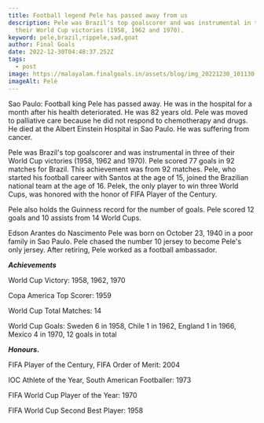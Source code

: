 ```yaml
---
title: Football legend Pele has passed away from us
description: Pele was Brazil's top goalscorer and was instrumental in three of
  their World Cup victories (1958, 1962 and 1970).
keyword: pele,brazil,rippele,sad,goat
author: Final Goals
date: 2022-12-30T04:48:37.252Z
tags:
  - post
image: https://malayalam.finalgoals.in/assets/blog/img_20221230_101130.jpg
imageAlt: Pelé
---
```

Sao Paulo: Football king Pele has passed away. He was in the hospital for a month after his health deteriorated. He was 82 years old. Pele was moved to palliative care because he did not respond to chemotherapy and drugs. He died at the Albert Einstein Hospital in Sao Paulo. He was suffering from cancer.

Pele was Brazil's top goalscorer and was instrumental in three of their World Cup victories (1958, 1962 and 1970). Pele scored 77 goals in 92 matches for Brazil. This achievement was from 92 matches.
Pele, who started his football career with Santos at the age of 15, joined the Brazilian national team at the age of 16. Pelek, the only player to win three World Cups, was honored with the honor of FIFA Player of the Century.

Pele also holds the Guinness record for the number of goals. Pele scored 12 goals and 10 assists from 14 World Cups.

Edson Arantes do Nascimento Pele was born on October 23, 1940 in a poor family in Sao Paulo. Pele chased the number 10 jersey to become Pele's only jersey. After retiring, Pele worked as a football ambassador.

***Achievements***

World Cup Victory: 1958, 1962, 1970

Copa America Top Scorer: 1959

World Cup Total Matches: 14

World Cup Goals: Sweden 6 in 1958, Chile 1 in 1962, England 1 in 1966, Mexico 4 in 1970, 12 goals in total

***Honours.***


FIFA Player of the Century, FIFA Order of Merit: 2004

IOC Athlete of the Year, South American Footballer: 1973

FIFA World Cup Player of the Year: 1970

FIFA World Cup Second Best Player: 1958